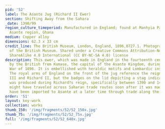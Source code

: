 ```yaml
---
pid: '52'
label: The Asante Jug (Richard II Ewer)
section: Shifting Away from the Sahara
_date: 1390/99
region_culture_timeperiod: Manufactured in England; found at Manhyia Palace, Kumase,
  Asante region, Ghana
medium: Copper alloy
dimensions: 62.3 x 33 cm
credit_line: The British Museum, London, England, 1896,0727.1. Photograph ? The Trustees
  of the British Museum. Shared under a Creative Commons Attribution-NonCommercial-
  ShareAlike 4.0 International (CC BY-NC-SA 4.0) license
description: This ewer, which was made in England in the fourteenth century, was taken
  by the British from Kumase, the capital of the Asante Kingdom, during the Anglo-Asante
  War of 1896. It is embellished with heraldic motifs and Lombardic inscriptions.
  The royal arms of England on the front of the jug reference the reigns of both Edward
  III and Richard II, but the badges on the lid depicting a stag indicate that it
  was produced during Richard?s reign, specifically between 1390 and 1400. The ewer
  might have traveled across Saharan trade routes soon after it was made, or it might
  have been imported to Asante at a later time through trade along the Atlantic coast.
order: '51'
layout: key-work
collection: works
thumb_150: '/img/fragments/52/52_150x.jpg'
thumb_75: '/img/fragments/52/52_75x.jpg'
full: '/img/fragments/52/52_640x.jpg'
---
```

